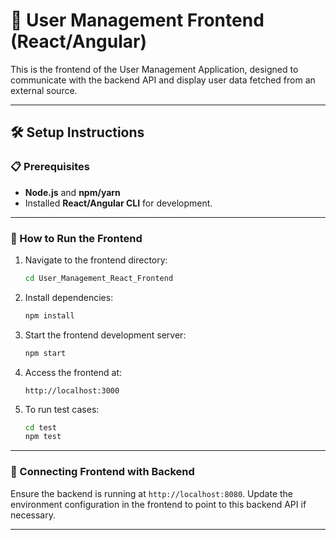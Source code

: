 # 🚀 User Management Frontend (React/Angular)

This is the frontend of the User Management Application, designed to communicate with the backend API and display user data fetched from an external source.

---

## 🛠 Setup Instructions

### 📋 Prerequisites
- **Node.js** and **npm/yarn**
- Installed **React/Angular CLI** for development.

---

### 🚀 How to Run the Frontend

1. Navigate to the frontend directory:
   ```bash
   cd User_Management_React_Frontend
   ```

2. Install dependencies:
   ```bash
   npm install
   ```

3. Start the frontend development server:
   ```bash
   npm start
   ```

4. Access the frontend at:
   ```
   http://localhost:3000
   ```

5. To run test cases:
   ```bash
   cd test
   npm test
   ```

---

### 🔄 Connecting Frontend with Backend
Ensure the backend is running at `http://localhost:8080`. Update the environment configuration in the frontend to point to this backend API if necessary.

---

